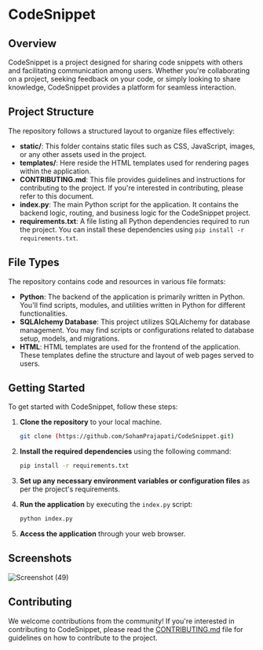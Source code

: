 # CodeSnippet

## Overview
CodeSnippet is a project designed for sharing code snippets with others and facilitating communication among users. Whether you're collaborating on a project, seeking feedback on your code, or simply looking to share knowledge, CodeSnippet provides a platform for seamless interaction.

## Project Structure
The repository follows a structured layout to organize files effectively:

- **static/**: This folder contains static files such as CSS, JavaScript, images, or any other assets used in the project.
- **templates/**: Here reside the HTML templates used for rendering pages within the application.
- **CONTRIBUTING.md**: This file provides guidelines and instructions for contributing to the project. If you're interested in contributing, please refer to this document.
- **index.py**: The main Python script for the application. It contains the backend logic, routing, and business logic for the CodeSnippet project.
- **requirements.txt**: A file listing all Python dependencies required to run the project. You can install these dependencies using `pip install -r requirements.txt`.

## File Types
The repository contains code and resources in various file formats:

- **Python**: The backend of the application is primarily written in Python. You'll find scripts, modules, and utilities written in Python for different functionalities.
- **SQLAlchemy Database**: This project utilizes SQLAlchemy for database management. You may find scripts or configurations related to database setup, models, and migrations.
- **HTML**: HTML templates are used for the frontend of the application. These templates define the structure and layout of web pages served to users.

## Getting Started
To get started with CodeSnippet, follow these steps:

1. **Clone the repository** to your local machine.
   
    ```bash
    git clone (https://github.com/SohamPrajapati/CodeSnippet.git)
    ```

2. **Install the required dependencies** using the following command:

    ```bash
    pip install -r requirements.txt
    ```

3. **Set up any necessary environment variables or configuration files** as per the project's requirements.

4. **Run the application** by executing the `index.py` script:

    ```bash
    python index.py
    ```

5. **Access the application** through your web browser.



## Screenshots
![Screenshot (49)](https://github.com/SohamPrajapati/CodeSnippet/assets/83582235/180ceb96-d81f-49e2-a494-67db0e579aba)


## Contributing
We welcome contributions from the community! If you're interested in contributing to CodeSnippet, please read the [CONTRIBUTING.md](CONTRIBUTING.md) file for guidelines on how to contribute to the project.


